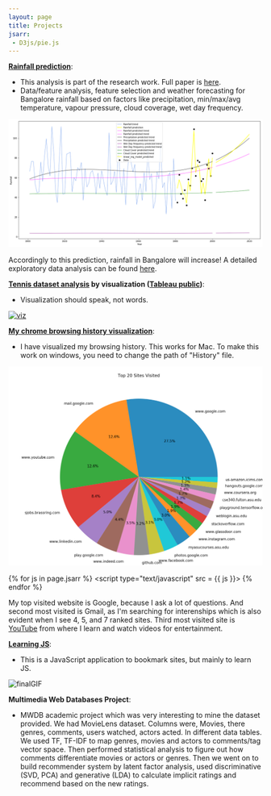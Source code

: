 ```yaml
---
layout: page
title: Projects
jsarr:
 - D3js/pie.js
---
```


**[Rainfall prediction](https://github.com/channabasavagola/rainfall-prediction)**:  
- This analysis is part of the research work. Full paper is [here](http://ieeexplore.ieee.org/document/8284469/).  
- Data/feature analysis, feature selection and weather forecasting for Bangalore rainfall based on factors like precipitation, min/max/avg temperature, vapour pressure, cloud coverage, wet day frequency.

<img src="/img/rainfallPredictionImage.png" alt="rainfallPredictionImage" style="width: 700px;"/>

Accordingly to this prediction, rainfall in Bangalore will increase! 
A detailed exploratory data analysis can be found [here](https://github.com/channabasavagola/rainfall-prediction).

**[Tennis dataset analysis](https://github.com/channabasavagola/australianOpen) by visualization ([Tableau public](https://public.tableau.com/profile/channabasava.gola#!/vizhome/10YearsAustralianOpen2008-2017Final/Dashboard1))**:  
- Visualization should speak, not words.

[<img src="/img/viz.png" alt="viz" style="width: 600px;"/>](/img/viz.png)

**[My chrome browsing history visualization](https://github.com/channabasavagola/myBrowsingAnalysis)**:  
- I have visualized my browsing history. This works for Mac. To make this work on windows, you need to change the path of "History" file.

<img src="/img/myTopBrowsingSites.png" alt="myTopBrowsingSites" style="width: 600px;"/>
<!-- {% for js in page.customjs %}
<script src="//d3js.org/d3.v3.min.js"></script>
<script type="text/javascript" src="../js/pie.js"></script>  
{% endfor %} -->

{% for js in page.jsarr %}
     <script type="text/javascript" src = {{ js }}></script>
{% endfor %}

My top visited website is Google, because I ask a lot of questions. And second most visited is Gmail, as I'm searching for interenships which is also evident when I see 4, 5, and 7 ranked sites. Third most visited site is [YouTube](https://www.youtube.com/channel/UCv_l4PAiASca3jzSV5NQ2Lg/playlists?view_as=subscriber) from where I learn and watch videos for entertainment.

**[Learning JS](https://github.com/channabasavagola/myBookmarker)**:  
- This is a JavaScript application to bookmark sites, but mainly to learn JS. 

<img src="/img/finalGIF.gif" alt="finalGIF" style="width: 950px;"/>

**Multimedia Web Databases Project**:  
- MWDB academic project which was very interesting to mine the dataset provided. We had MovieLens dataset. Columns were, Movies, there genres, comments, users watched, actors acted. In different data tables. We used TF, TF-IDF to map genres, movies and actors to comments/tag vector space. Then performed statistical analysis to figure out how comments differentiate movies or actors or genres. Then we went on to build recommender system by latent factor analysis, used discriminative (SVD, PCA) and generative (LDA) to calculate implicit ratings and recommend based on the new ratings.